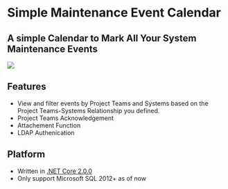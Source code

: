 # Simple Maintenance Event Calendar

## A simple Calendar to Mark All Your System Maintenance Events

![](https://github.com/ngwwm/Calendar/blob/master/screenshots/Calendar.png)

## Features

* View and filter events by Project Teams and Systems based on the Project Teams-Systems Relationship you defined.
* Project Teams Acknowledgement
* Attachement Function
* LDAP Authenication

## Platform

* Written in [.NET Core 2.0.0](https://github.com/dotnet/core/blob/master/release-notes/2.0/2.0.0.md)
* Only support Microsoft SQL 2012+ as of now
